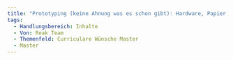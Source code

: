 ```yaml
---
title: "Prototyping (keine Ahnung was es schon gibt): Hardware, Papier..."
tags:
  - Handlungsbereich: Inhalte
  - Von: Reak Team
  - Themenfeld: Curriculare Wünsche Master
  - Master
---
```

